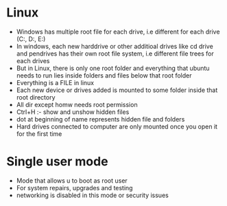 # Linux

* Windows has multiple root file for each drive, i.e different for each drive (C:, D:, E:)
* In windows, each new harddrive or other additioal drives like cd drive and pendrives has their own root file system, i.e different file trees for each drives
* But in Linux, there is only one root folder and everything that ubuntu needs to run lies inside folders and files below that root folder
* Everything is a FILE in linux
* Each new device or drives added is mounted to some folder inside that root directory
* All dir except homw needs root permission
* Ctrl+H :- show and unshow hidden files
* dot at beginning of name represents hidden file and folders
* Hard drives connected to computer are only mounted once you open it for the first time
  
# Single user mode
* Mode that allows u to boot as root user
* For system repairs, upgrades and testing
* networking is disabled in this mode or security issues
